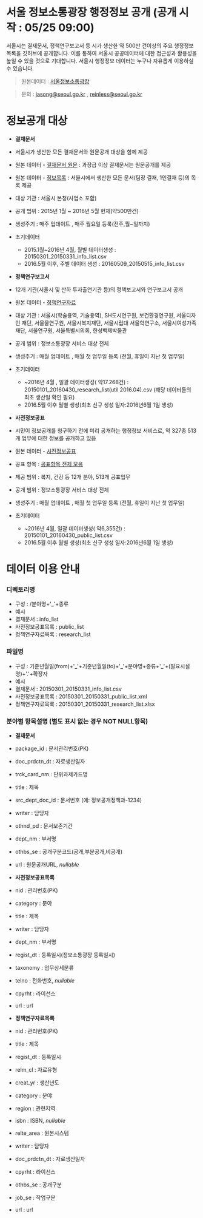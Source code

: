 # 서울 정보소통광장 행정정보 공개 (공개 시작 : 05/25 09:00)
서울시는 결재문서, 정책연구보고서 등 시가 생산한 약 500만 건이상의 주요 행정정보 목록을 깃허브에 공개합니다. 이를 통하여 서울시 공공데이터에 대한 접근성과 활용성을 높일 수 있을 것으로 기대합니다. 
서울시 행정정보 데이터는 누구나 자유롭게 이용하실 수 있습니다. 
 
> 원본데이터 : [서울정보소통광장](http://opengov.seoul.go.kr)

> 문의 : jasong@seoul.go.kr , reinless@seoul.go.kr 
 
  
# 정보공개 대상
* **결재문서**
 * 서울시가 생산한 모든 결재문서와 원문공개 대상을 함께 제공
  * 원본 데이터 - [결재문서 원문](http://opengov.seoul.go.kr/sanction) : 과장급 이상 결재문서는 원문공개를 제공
  * 원본 데이터 - [정보목록](http://opengov.seoul.go.kr/info) : 서울시에서 생산한 모든 문서(팀장 결재, 1인결재 등)의 목록 제공
 * 대상 기관 : 서울시 본청(사업소 포함)
 * 공개 범위 : 2015년 1월 ~ 2016년 5월 현재(약500만건)
 * 생성주기 : 매주 업데이트 , 매주 월요일 등록(전주,월~일까지)
 * 초기데이터
   * 2015.1월~2016년 4월, 월별 데이터생성 : 20150301_20150331_info_list.csv 
   * 2016.5월 이후, 주별 데이터 생성 : 20160509_20150515_info_list.csv 

* **정책연구보고서**
 * 12개 기관(서울시 및 산하 투자출연기관 등)의 정책보고서와 연구보고서 공개
 * 원본 데이터 - [정책연구자료](http://opengov.seoul.go.kr/research)
 * 대상 기관 : 서울시(학술용역, 기술용역), SH도시연구원, 보건환경연구원, 서울디자인 재단, 서울물연구원, 서울시복지재단, 서울시립대 서울학연구소, 서울시여성가족재단, 서울연구원, 서울특별시의회, 한성백제박물관
 * 공개 범위 : 정보소통광장 서비스 대상 전체
 * 생성주기 : 매월 업데이트 , 매월 첫 업무일 등록 (전월, 휴일이 지난 첫 업무일)
 * 초기데이터
   *  ~2016년 4월 , 일괄 데이터생성( 약17.268건) : 20150101_20160430_research_list(util 2016.04).csv (해당 데이터들의 최초 생산일 확인 필요) 
   * 2016.5월 이후 월별 생성(최초 신규 생성 일자:2016년6월 1일 생성)

* **사전정보공표**
 * 시민이 정보공개를 청구하기 전에 미리 공개하는 행정정보 서비스로, 약 327종 513개 업무에 대한 정보를 공개하고 있음
  * 원본 데이터 - [사전정보공표](http://opengov.seoul.go.kr/public/list)
  * 공표 항목 : [공표항목 전체 모음](http://opengov.seoul.go.kr/public/category)
 * 제공 범위 : 복지, 건강 등 12개 분야, 513개 공표업무
 * 공개 범위 : 정보소통광장 서비스 대상 전체
 * 생성주기 : 매월 업데이트 , 매월 첫 업무일 등록 (전월, 휴일이 지난 첫 업무일)
 * 초기데이터
   * ~2016년 4월, 일괄 데이터생성( 약6,355건) : 20150101_20160430_public_list.csv
   * 2016.5월 이후 월별 생성(최초 신규 생성 일자:2016년6월 1일 생성)
 

# 데이터 이용 안내
### 디렉토리명 
 * 구성 : /분야명+'_'+종류  
 * 예시
  * 결재문서 : info_list
  * 사전정보공표목록  : public_list
  * 정책연구자료목록  : research_list
 
 
### 파일명          
 * 구성 : 기준년월일(from)+'\_'+기준년월일(to)+'\_'+분야명+종류+'\_'+(필요시설명)+'.'+확장자
 * 예시
  * 결재문서 : 20150301_20150331_info_list.csv 
  * 사전정보공표목록 : 20150301_20150331_public_list.xml
  * 정책연구자료목록 : 20150301_20150331_research_list.xlsx
 
 
### 분야별 항목설명 (별도 표시 없는 경우 NOT NULL항목)
 * **결재문서**
  * package_id      : 문서관리번호(PK)
  * doc_prdctn_dt   : 자료생산일자
  * trck_card_nm    : 단위과제카드명
  * title           : 제목
  * src_dept_doc_id : 문서번호 (예: 정보공개정책과-1234)
  * writer          : 담당자
  * othnd_pd        : 문서보존기간
  * dept_nm         : 부서명
  * othbs_se        : 공개구분코드(공개,부분공개,비공개)
  * url             : 원문공개URL, *nullable*
 
 
 * **사전정보공표목록**
  * nid             : 관리번호(PK)
  * category        : 분야
  * title           : 제목
  * writer          : 담당자
  * dept_nm         : 부서명
  * regist_dt       : 등록일시(정보소통광장 등록일시)
  * taxonomy        : 업무상세분류
  * telno           : 전화번호, *nullable*
  * cpyrht          : 라이선스
  * url             : url
 
 
 * **정책연구자료목록**
  * nid             : 관리번호(PK)
  * title           : 제목
  * regist_dt       : 등록일시
  * relm_cl         : 자료유형
  * creat_yr        : 생산년도
  * category        : 분야
  * region          : 관련지역
  * isbn            : ISBN, *nullable*
  * relte_area      : 원본시스템
  * writer          : 담당자
  * doc_prdctn_dt   : 자료생산일자
  * cpyrht          : 라이선스
  * othbs_se        : 공개구분
  * job_se          : 작업구분
  * url             : url
 
 

